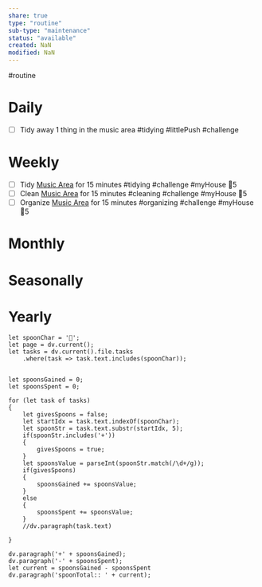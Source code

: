 ```yaml
---
share: true
type: "routine"
sub-type: "maintenance"
status: "available"
created: NaN 
modified: NaN
---
```

  #routine

# Daily
- [ ] Tidy away 1 thing in the music area #tidying #littlePush #challenge 
# Weekly
- [ ] Tidy [Music Area](./Music%20Area.md) for 15 minutes #tidying #challenge #myHouse 🥄5
- [ ] Clean [Music Area](./Music%20Area.md) for 15 minutes #cleaning  #challenge #myHouse 🥄5
- [ ] Organize [Music Area](./Music%20Area.md) for 15 minutes #organizing  #challenge #myHouse 🥄5
# Monthly
# Seasonally
# Yearly



```dataviewjs
let spoonChar = '🥄';
let page = dv.current();
let tasks = dv.current().file.tasks
	.where(task => task.text.includes(spoonChar));


let spoonsGained = 0;
let spoonsSpent = 0;

for (let task of tasks)
{
	let givesSpoons = false;
	let startIdx = task.text.indexOf(spoonChar);
	let spoonStr = task.text.substr(startIdx, 5);
	if(spoonStr.includes('+'))
	{
		givesSpoons = true;
	}
	let spoonsValue = parseInt(spoonStr.match(/\d+/g));
	if(givesSpoons)
	{
		spoonsGained += spoonsValue;
	}		
	else
	{
		spoonsSpent += spoonsValue;
	}
	//dv.paragraph(task.text)
	
}

dv.paragraph('+' + spoonsGained);
dv.paragraph('-' + spoonsSpent);
let current = spoonsGained - spoonsSpent
dv.paragraph('spoonTotal:: ' + current);

